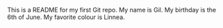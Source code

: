 This is a README for my first Git repo.
My name is Gil.
My birthday is the 6th of June.
My favorite colour is Linnea.
